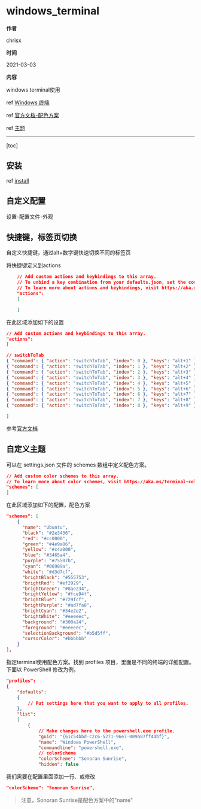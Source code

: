 # windows_terminal

**作者**

chrisx

**时间**

2021-03-03

**内容**

windows terminal使用

ref [Windows 终端](https://docs.microsoft.com/zh-cn/windows/terminal/)

ref [官方文档-配色方案](https://docs.microsoft.com/zh-cn/windows/terminal/customize-settings/color-schemes)

ref [主题](https://windowsterminalthemes.dev)

---

[toc]

## 安装

ref [install](https://aka.ms/terminal)

## 自定义配置

设置-配置文件-外观

## 快捷键，标签页切换

自定义快捷键，通过alt+数字键快速切换不同的标签页

将快捷键定义到actions

```json
    // Add custom actions and keybindings to this array.
    // To unbind a key combination from your defaults.json, set the command to "unbound".
    // To learn more about actions and keybindings, visit https://aka.ms/terminal-keybindings
    "actions":
    [

    ]

```

在此区域添加如下的设置

```json
// Add custom actions and keybindings to this array.
"actions":
[

// switchToTab
{ "command": { "action": "switchToTab", "index": 0 }, "keys": "alt+1" },
{ "command": { "action": "switchToTab", "index": 1 }, "keys": "alt+2" },
{ "command": { "action": "switchToTab", "index": 2 }, "keys": "alt+3" },
{ "command": { "action": "switchToTab", "index": 3 }, "keys": "alt+4" },
{ "command": { "action": "switchToTab", "index": 4 }, "keys": "alt+5" },
{ "command": { "action": "switchToTab", "index": 5 }, "keys": "alt+6" },
{ "command": { "action": "switchToTab", "index": 6 }, "keys": "alt+7" },
{ "command": { "action": "switchToTab", "index": 7 }, "keys": "alt+8" },
{ "command": { "action": "switchToTab", "index": 8 }, "keys": "alt+9" },

]

```

参考[官方文档](https://docs.microsoft.com/en-gb/windows/terminal/customize-settings/key-bindings)

## 自定义主题

可以在 settings.json 文件的 schemes 数组中定义配色方案。

```json
// Add custom color schemes to this array.
// To learn more about color schemes, visit https://aka.ms/terminal-color-schemes
"schemes": [
]

```

在此区域添加如下的配置，配色方案

```json
"schemes": [
    {
      "name": "Ubuntu",
      "black": "#2e3436",
      "red": "#cc0000",
      "green": "#4e9a06",
      "yellow": "#c4a000",
      "blue": "#3465a4",
      "purple": "#75507b",
      "cyan": "#06989a",
      "white": "#d3d7cf",
      "brightBlack": "#555753",
      "brightRed": "#ef2929",
      "brightGreen": "#8ae234",
      "brightYellow": "#fce94f",
      "brightBlue": "#729fcf",
      "brightPurple": "#ad7fa8",
      "brightCyan": "#34e2e2",
      "brightWhite": "#eeeeec",
      "background": "#300a24",
      "foreground": "#eeeeec",
      "selectionBackground": "#b5d5ff",
      "cursorColor": "#bbbbbb"
    }
],

```

指定terminal使用配色方案。找到 profiles 项目，里面是不同的终端的详细配置。 下面以 PowerShell 修改为例，

```json
"profiles":
{
    "defaults":
    {
        // Put settings here that you want to apply to all profiles.
    },
    "list":
    [
        {
            // Make changes here to the powershell.exe profile.
            "guid": "{61c54bbd-c2c6-5271-96e7-009a87ff44bf}",
            "name": "Windows PowerShell",
            "commandline": "powershell.exe",
            // colorScheme
            "colorScheme": "Sonoran Sunrise",
            "hidden": false

```

我们需要在配置里面添加一行、或修改

```json
"colorScheme": "Sonoran Sunrise",

```

> 注意，Sonoran Sunrise是配色方案中的"name"
